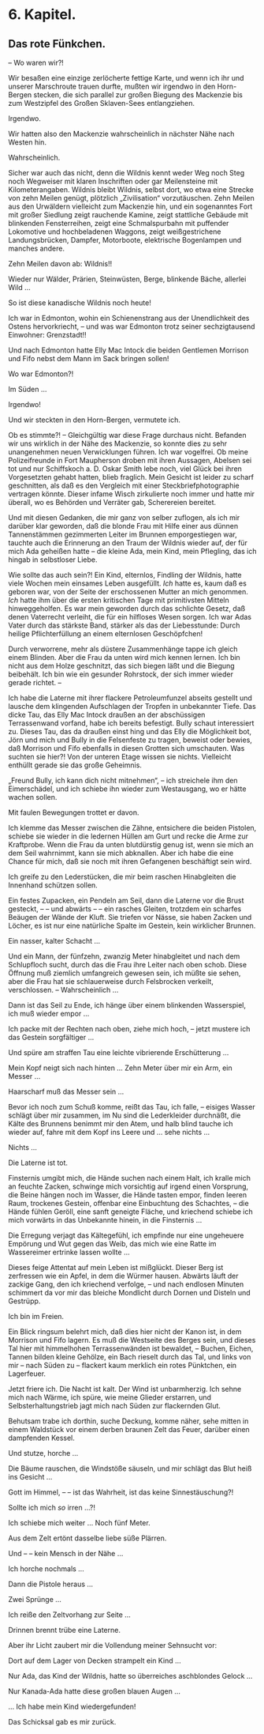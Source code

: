 6\. Kapitel.
============

Das rote Fünkchen.
------------------

– Wo waren wir?!

Wir besaßen eine einzige zerlöcherte fettige Karte, und wenn ich ihr und unserer Marschroute trauen durfte, mußten wir irgendwo in den Horn-Bergen stecken, die sich parallel zur großen Biegung des Mackenzie bis zum Westzipfel des Großen Sklaven-Sees entlangziehen.

Irgendwo.

Wir hatten also den Mackenzie wahrscheinlich in nächster Nähe nach Westen hin.

Wahrscheinlich.

Sicher war auch das nicht, denn die Wildnis kennt weder Weg noch Steg noch Wegweiser mit klaren Inschriften oder gar Meilensteine mit Kilometerangaben. Wildnis bleibt Wildnis, selbst dort, wo etwa eine Strecke von zehn Meilen genügt, plötzlich „Zivilisation“ vorzutäuschen. Zehn Meilen aus den Urwäldern vielleicht zum Mackenzie hin, und ein sogenanntes Fort mit großer Siedlung zeigt rauchende Kamine, zeigt stattliche Gebäude mit blinkenden Fensterreihen, zeigt eine Schmalspurbahn mit puffender Lokomotive und hochbeladenen Waggons, zeigt weißgestrichene Landungsbrücken, Dampfer, Motorboote, elektrische Bogenlampen und manches andere.

Zehn Meilen davon ab: Wildnis!!

Wieder nur Wälder, Prärien, Steinwüsten, Berge, blinkende Bäche, allerlei Wild …

So ist diese kanadische Wildnis noch heute!

Ich war in Edmonton, wohin ein Schienenstrang aus der Unendlichkeit des Ostens hervorkriecht, – und was war Edmonton trotz seiner sechzigtausend Einwohner: Grenzstadt!!

Und nach Edmonton hatte Elly Mac Intock die beiden Gentlemen Morrison und Fifo nebst dem Mann im Sack bringen sollen!

Wo war Edmonton?!

Im Süden …

Irgendwo!

Und wir steckten in den Horn-Bergen, vermutete ich.

Ob es stimmte?! – Gleichgültig war diese Frage durchaus nicht. Befanden wir uns wirklich in der Nähe des Mackenzie, so konnte dies zu sehr unangenehmen neuen Verwicklungen führen. Ich war vogelfrei. Ob meine Polizeifreunde in Fort Maupherson droben mit ihren Aussagen, Abelsen sei tot und nur Schiffskoch a. D. Oskar Smith lebe noch, viel Glück bei ihren Vorgesetzten gehabt hatten, blieb fraglich. Mein Gesicht ist leider zu scharf geschnitten, als daß es den Vergleich mit einer Steckbriefphotographie vertragen könnte. Dieser infame Wisch zirkulierte noch immer und hatte mir überall, wo es Behörden und Verräter gab, Scherereien bereitet.

Und mit diesen Gedanken, die mir ganz von selber zuflogen, als ich mir darüber klar geworden, daß die blonde Frau mit Hilfe einer aus dünnen Tannenstämmen gezimmerten Leiter im Brunnen emporgestiegen war, tauchte auch die Erinnerung an den Traum der Wildnis wieder auf, der für mich Ada geheißen hatte – die kleine Ada, mein Kind, mein Pflegling, das ich hingab in selbstloser Liebe.

Wie sollte das auch sein?! Ein Kind, elternlos, Findling der Wildnis, hatte viele Wochen mein einsames Leben ausgefüllt. *Ich* hatte es, kaum daß es geboren war, von der Seite der erschossenen Mutter an mich genommen. *Ich* hatte ihm über die ersten kritischen Tage mit primitivsten Mitteln hinweggeholfen. Es war mein geworden durch das schlichte Gesetz, daß denen Vaterrecht verleiht, die für ein hilfloses Wesen sorgen. Ich war Adas Vater durch das stärkste Band, stärker als das der Liebesstunde: Durch heilige Pflichterfüllung an einem elternlosen Geschöpfchen!

Durch verworrene, mehr als düstere Zusammenhänge tappe ich gleich einem Blinden. Aber die Frau da unten wird mich kennen lernen. Ich bin nicht aus dem Holze geschnitzt, das sich biegen läßt und die Biegung beibehält. Ich bin wie ein gesunder Rohrstock, der sich immer wieder gerade richtet. –

Ich habe die Laterne mit ihrer flackere Petroleumfunzel abseits gestellt und lausche dem klingenden Aufschlagen der Tropfen in unbekannter Tiefe. Das dicke Tau, das Elly Mac Intock draußen an der abschüssigen Terrassenwand vorfand, habe ich bereits befestigt. Bully schaut interessiert zu. Dieses Tau, das da draußen einst hing und das Elly die Möglichkeit bot, Jörn und mich und Bully in die Felsenfeste zu tragen, beweist oder bewies, daß Morrison und Fifo ebenfalls in diesen Grotten sich umschauten. Was suchten sie hier?! Von der unteren Etage wissen sie nichts. Vielleicht enthüllt gerade sie das große Geheimnis.

„Freund Bully, ich kann dich nicht mitnehmen“, – ich streichele ihm den Eimerschädel, und ich schiebe ihn wieder zum Westausgang, wo er hätte wachen sollen.

Mit faulen Bewegungen trottet er davon.

Ich klemme das Messer zwischen die Zähne, entsichere die beiden Pistolen, schiebe sie wieder in die ledernen Hüllen am Gurt und recke die Arme zur Kraftprobe. Wenn die Frau da unten blutdürstig genug ist, wenn sie mich an dem Seil wahrnimmt, kann sie mich abknallen. Aber ich habe die eine Chance für mich, daß sie noch mit ihren Gefangenen beschäftigt sein wird.

Ich greife zu den Lederstücken, die mir beim raschen Hinabgleiten die Innenhand schützen sollen.

Ein festes Zupacken, ein Pendeln am Seil, dann die Laterne vor die Brust gesteckt, – – und abwärts – – ein rasches Gleiten, trotzdem ein scharfes Beäugen der Wände der Kluft. Sie triefen vor Nässe, sie haben Zacken und Löcher, es ist nur eine natürliche Spalte im Gestein, kein wirklicher Brunnen.

Ein nasser, kalter Schacht …

Und ein Mann, der fünfzehn, zwanzig Meter hinabgleitet und nach dem Schlupfloch sucht, durch das die Frau ihre Leiter nach oben schob. Diese Öffnung muß ziemlich umfangreich gewesen sein, ich müßte sie sehen, aber die Frau hat sie schlauerweise durch Felsbrocken verkeilt, verschlossen. – Wahrscheinlich …

Dann ist das Seil zu Ende, ich hänge über einem blinkenden Wasserspiel, ich muß wieder empor …

Ich packe mit der Rechten nach oben, ziehe mich hoch, – jetzt mustere ich das Gestein sorgfältiger …

Und spüre am straffen Tau eine leichte vibrierende Erschütterung …

Mein Kopf neigt sich nach hinten … Zehn Meter über mir ein Arm, ein Messer …

Haarscharf muß das Messer sein …

Bevor ich noch zum Schuß komme, reißt das Tau, ich falle, – eisiges Wasser schlägt über mir zusammen, im Nu sind die Lederkleider durchnäßt, die Kälte des Brunnens benimmt mir den Atem, und halb blind tauche ich wieder auf, fahre mit dem Kopf ins Leere und … sehe nichts …

Nichts …

Die Laterne ist tot.

Finsternis umgibt mich, die Hände suchen nach einem Halt, ich kralle mich an feuchte Zacken, schwinge mich vorsichtig auf irgend einen Vorsprung, die Beine hängen noch im Wasser, die Hände tasten empor, finden leeren Raum, trockenes Gestein, offenbar eine Einbuchtung des Schachtes, – die Hände fühlen Geröll, eine sanft geneigte Fläche, und kriechend schiebe ich mich vorwärts in das Unbekannte hinein, in die Finsternis …

Die Erregung verjagt das Kältegefühl, ich empfinde nur eine ungeheuere Empörung und Wut gegen das Weib, das mich wie eine Ratte im Wassereimer ertrinke lassen wollte …

Dieses feige Attentat auf mein Leben ist mißglückt. Dieser Berg ist zerfressen wie ein Apfel, in dem die Würmer hausen. Abwärts läuft der zackige Gang, den ich kriechend verfolge, – und nach endlosen Minuten schimmert da vor mir das bleiche Mondlicht durch Dornen und Disteln und Gestrüpp.

Ich bin im Freien.

Ein Blick ringsum belehrt mich, daß dies hier nicht der Kanon ist, in dem Morrison und Fifo lagern. Es muß die Westseite des Berges sein, und dieses Tal hier mit himmelhohen Terrassenwänden ist bewaldet, – Buchen, Eichen, Tannen bilden kleine Gehölze, ein Bach rieselt durch das Tal, und links von mir – nach Süden zu – flackert kaum merklich ein rotes Pünktchen, ein Lagerfeuer.

Jetzt friere ich. Die Nacht ist kalt. Der Wind ist unbarmherzig. Ich sehne mich nach Wärme, ich spüre, wie meine Glieder erstarren, und Selbsterhaltungstrieb jagt mich nach Süden zur flackernden Glut.

Behutsam trabe ich dorthin, suche Deckung, komme näher, sehe mitten in einem Waldstück vor einem derben braunen Zelt das Feuer, darüber einen dampfenden Kessel.

Und stutze, horche …

Die Bäume rauschen, die Windstöße säuseln, und mir schlägt das Blut heiß ins Gesicht …

Gott im Himmel, – – ist das Wahrheit, ist das keine Sinnestäuschung?!

Sollte ich mich *so* irren …?!

Ich schiebe mich weiter … Noch fünf Meter.

Aus dem Zelt ertönt dasselbe liebe süße Plärren.

Und – – kein Mensch in der Nähe …

Ich horche nochmals …

Dann die Pistole heraus …

Zwei Sprünge …

Ich reiße den Zeltvorhang zur Seite …

Drinnen brennt trübe eine Laterne.

Aber ihr Licht zaubert mir die Vollendung meiner Sehnsucht vor:

Dort auf dem Lager von Decken strampelt ein Kind …

Nur Ada, das Kind der Wildnis, hatte so überreiches aschblondes Gelock …

Nur Kanada-Ada hatte diese großen blauen Augen …

… Ich habe mein Kind wiedergefunden!

Das Schicksal gab es mir zurück.

 

